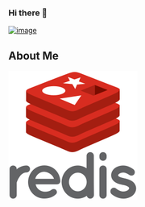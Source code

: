 ### Hi there 👋

<!--
**HTWu666/HTWu666** is a ✨ _special_ ✨ repository because its `README.md` (this file) appears on your GitHub profile.

Here are some ideas to get you started:

- 🔭 I’m currently working on ...
- 🌱 I’m currently learning ...
- 👯 I’m looking to collaborate on ...
- 🤔 I’m looking for help with ...
- 💬 Ask me about ...
- 📫 How to reach me: ...
- 😄 Pronouns: ...
- ⚡ Fun fact: ...
-->
<a href="https://www.linkedin.com/in/hui-ting-wu-7b6732149/">![image](https://img.shields.io/badge/LinkedIn-0A66C2.svg?style=for-the-badge&logo=LinkedIn&logoColor=white)</a>

## About Me
![image](https://github.com/devicons/devicon/raw/master/icons/redis/redis-original-wordmark.svg)
